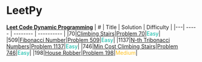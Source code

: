 # LeetPy

**[Leet Code Dynamic Programming](https://leetcode.com/studyplan/dynamic-programming/)**
| # | Title | Solution | Difficulty |
|---| ----- | -------- | ---------- |
|70|[Climbing Stairs](https://leetcode.com/problems/climbing-stairs/?envType=study-plan-v2[[70]]envId=dynamic-programming)|[Problem 70](./problems/problem70/solution.py)|<span style="color:rgb(0 184 163);">Easy</span>|
|509|[Fibonacci Number](https://leetcode.com/problems/fibonacci-number/?envType=study-plan-v2[[509]]envId=dynamic-programming)|[Problem 509](./problems/problem509/solution.py)|<span style="color:rgb(0 184 163);">Easy</span>|
|1137|[N-th Tribonacci Numbers](https://leetcode.com/problems/n-th-tribonacci-number/?envType=study-plan-v2[[1137]]envId=dynamic-programming)|[Problem 1137](./problems/problem1137/solution.py)|<span style="color:rgb(0 184 163);">Easy</span>|
|746|[Min Cost Climbing Stairs](https://leetcode.com/problems/min-cost-climbing-stairs/?envType=study-plan-v2[[746]]envId=dynamic-programming)|[Problem 746](./problems/problem746/solution.py)|<span style="color:rgb(0 184 163);">Easy</span>|
|198|[House Robber](https://leetcode.com/problems/house-robber/?envType=study-plan-v2[[198]]envId=dynamic-programming)|[Problem 198](./problems/problem198/solution.py)|<span style="color:rgb(255 192 30);">Medium</span>|
